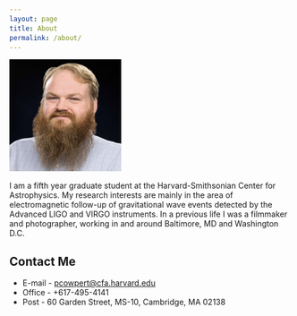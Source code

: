 ```yaml
---
layout: page
title: About
permalink: /about/
---
```


<img src="./files/base_pic.jpg" alt="Drawing" style="width: 200px;"/>

I am a fifth year graduate student at the Harvard-Smithsonian Center for Astrophysics. My research interests are mainly in the area of electromagnetic follow-up of gravitational wave events detected by the Advanced LIGO and VIRGO instruments. In a previous life I was a filmmaker and photographer, working in and around Baltimore, MD and Washington D.C. 

Contact Me
-----------
+ E-mail - pcowpert@cfa.harvard.edu
+ Office - +617-495-4141 
+ Post - 60 Garden Street, MS-10, Cambridge, MA 02138 